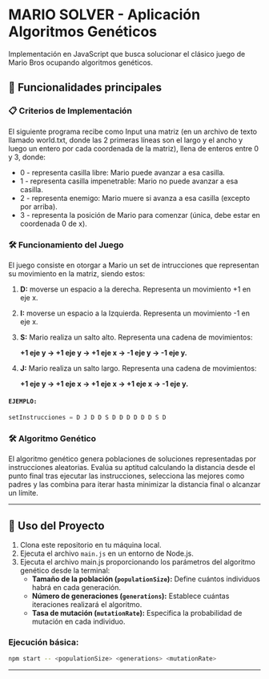 

# MARIO SOLVER - Aplicación Algoritmos Genéticos

Implementación en JavaScript que busca solucionar el clásico juego de Mario Bros ocupando algoritmos genéticos.

## 🌟 Funcionalidades principales

### 📋 Criterios de Implementación
El siguiente programa recibe como Input una matriz (en
un archivo de texto llamado world.txt, donde las 2 primeras lı́neas son el largo y el ancho y luego un entero por
cada coordenada de la matriz), llena de enteros entre 0 y 3, donde:

- 0 - representa casilla libre: Mario puede avanzar a esa casilla.
- 1 - representa casilla impenetrable: Mario no puede avanzar a esa casilla.
- 2 - representa enemigo: Mario muere si avanza a esa casilla (excepto por arriba).
- 3 - representa la posición de Mario para comenzar (única, debe estar en coordenada 0 de x).

### 🛠 Funcionamiento del Juego
El juego consiste en otorgar a Mario un set de intrucciones que representan su movimiento en la matriz, siendo estos:
1. **D:** moverse un espacio a la derecha. Representa un movimiento +1 en eje x.
2. **I:** moverse un espacio a la Izquierda. Representa un movimiento -1 en eje x.
3. **S:** Mario realiza un salto alto. Representa una cadena de movimientos:

     **+1 eje y → +1 eje y → +1 eje x → -1 eje y → -1 eje y.**
4. **J:** Mario realiza un salto largo. Representa una cadena de movimientos:

    **+1 eje y → +1 eje x → +1 eje x → +1 eje x → -1 eje y.**


#### `EJEMPLO:`

```javascript
setInstrucciones = D J D D S D D D D D D S D
```
### 🛠 Algoritmo Genético
El algoritmo genético genera poblaciones de soluciones representadas por instrucciones aleatorias. Evalúa su aptitud calculando la distancia desde el punto final tras ejecutar las instrucciones, selecciona las mejores como padres y las combina para iterar hasta minimizar la distancia final o alcanzar un límite.


---

## 📝 Uso del Proyecto

1. Clona este repositorio en tu máquina local.
2. Ejecuta el archivo `main.js` en un entorno de Node.js.
3. Ejecuta el archivo main.js proporcionando los parámetros del algoritmo genético desde la terminal:
    - **Tamaño de la población (`populationSize`):** Define cuántos individuos habrá en cada generación.
    - **Número de generaciones (`generations`):** Establece cuántas iteraciones realizará el algoritmo.
    - **Tasa de mutación (`mutationRate`):** Especifica la probabilidad de mutación en cada individuo.

### Ejecución básica:

```bash
npm start -- <populationSize> <generations> <mutationRate>
```
---

